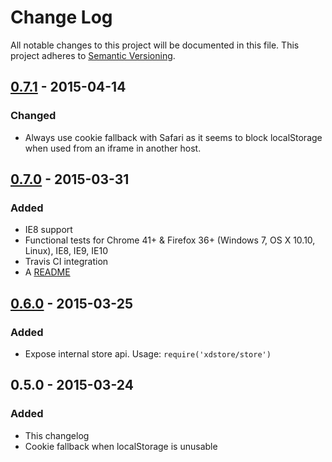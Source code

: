 # Change Log
All notable changes to this project will be documented in this file.
This project adheres to [Semantic Versioning](http://semver.org/).

## [0.7.1] - 2015-04-14
### Changed
- Always use cookie fallback with Safari as it seems to block localStorage
  when used from an iframe in another host.

## [0.7.0] - 2015-03-31
### Added
- IE8 support
- Functional tests for
  Chrome 41+ & Firefox 36+ (Windows 7, OS X 10.10, Linux), IE8, IE9, IE10
- Travis CI integration
- A [README](README.md)

## [0.6.0] - 2015-03-25
### Added
- Expose internal store api. Usage: ```require('xdstore/store')```

## 0.5.0 - 2015-03-24
### Added
- This changelog
- Cookie fallback when localStorage is unusable

[unreleased]: https://github.com/hermo/xdstore/compare/v0.6.0...HEAD
[0.6.0]: https://github.com/hermo/xdstore/compare/v0.5.0...v0.6.0
[0.7.0]: https://github.com/hermo/xdstore/compare/v0.6.0...v0.7.0
[0.7.1]: https://github.com/hermo/xdstore/compare/v0.7.0...v0.7.1
